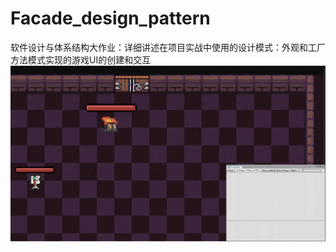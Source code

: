 # Facade_design_pattern
软件设计与体系结构大作业：详细讲述在项目实战中使用的设计模式：外观和工厂方法模式实现的游戏UI的创建和交互
![Image text](https://github.com/AkatoshSR/Facade_design_pattern/blob/master/img-folder/example.gif)
